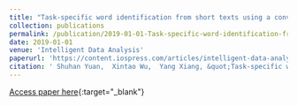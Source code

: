 ```yaml
---
title: "Task-specific word identification from short texts using a convolutional neural network"
collection: publications
permalink: /publication/2019-01-01-Task-specific-word-identification-from-short-texts-using-a-convolutional-neural-network
date: 2019-01-01
venue: 'Intelligent Data Analysis'
paperurl: 'https://content.iospress.com/articles/intelligent-data-analysis/ida173413'
citation: ' Shuhan Yuan,  Xintao Wu,  Yang Xiang, &quot;Task-specific word identification from short texts using a convolutional neural network.&quot; Intelligent Data Analysis, 2019.'
---
```

[Access paper here](https://content.iospress.com/articles/intelligent-data-analysis/ida173413){:target="_blank"}
